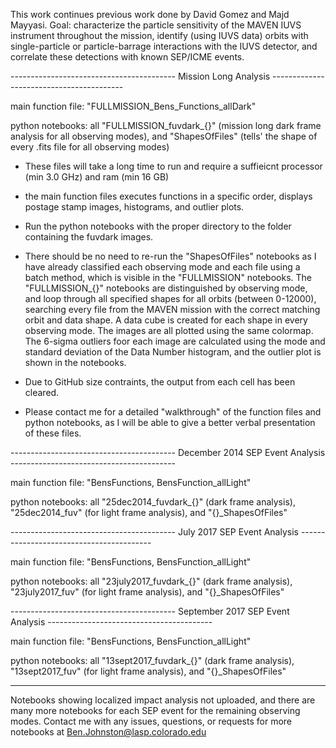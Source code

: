 This work continues previous work done by David Gomez and Majd Mayyasi. Goal: characterize the particle sensitivity of the MAVEN IUVS instrument throughout the mission, 
identify (using IUVS data) orbits with single-particle or particle-barrage interactions with the IUVS detector, and correlate these detections with known SEP/ICME events.

----------------------------------------- Mission Long Analysis ----------------------------------------- 

main function file: "FULLMISSION_Bens_Functions_allDark"

python notebooks: all "FULLMISSION_fuvdark_{}" (mission long dark frame analysis for all observing modes), and "ShapesOfFiles" (tells' the shape of every .fits file 
for all observing modes)

- These files will take a long time to run and require a suffieicnt processor (min 3.0 GHz) and ram (min 16 GB)

- the main function files executes functions in a specific order, displays postage stamp images, histograms, and outlier plots.

- Run the python notebooks with the proper directory to the folder containing the fuvdark images.

- There should be no need to re-run the "ShapesOfFiles" notebooks as I have already classified each observing mode and each file using a batch method, which is 
  visible in the "FULLMISSION" notebooks.  The "FULLMISSION_{}" notebooks are distinguished by observing mode, and loop through all specified shapes for all
  orbits (between 0-12000), searching every file from the MAVEN mission with the correct matching orbit and data shape.  A data cube is created for each shape in every 
  observing mode. The images are all plotted using the same colormap.  The 6-sigma outliers foor each image are calculated using the mode and standard deviation of the 
  Data Number histogram, and the outlier plot is shown in the notebooks.
  
 - Due to GitHub size contraints, the output from each cell has been cleared.  
 - Please contact me for a detailed "walkthrough" of the function files and python notebooks, as I will be able to give a better verbal presentation of these files.


----------------------------------------- December 2014 SEP Event Analysis -----------------------------------------

main function file: "BensFunctions, BensFunction_allLight"

python notebooks: all "25dec2014_fuvdark_{}" (dark frame analysis), "25dec2014_fuv" (for light frame analysis), and "{}_ShapesOfFiles" 


----------------------------------------- July 2017 SEP Event Analysis -----------------------------------------

main function file: "BensFunctions, BensFunction_allLight"

python notebooks: all "23july2017_fuvdark_{}" (dark frame analysis), "23july2017_fuv" (for light frame analysis), and "{}_ShapesOfFiles" 


----------------------------------------- September 2017 SEP Event Analysis -----------------------------------------

main function file: "BensFunctions, BensFunction_allLight"

python notebooks: all "13sept2017_fuvdark_{}" (dark frame analysis), "13sept2017_fuv" (for light frame analysis), and "{}_ShapesOfFiles" 


------------------------------------------------------------------------------------------------------------------------------------

Notebooks showing localized impact analysis not uploaded, and there are many more notebooks for each SEP event for the remaining observing modes.  Contact me with any issues, 
questions, or requests for more notebooks at Ben.Johnston@lasp.colorado.edu
